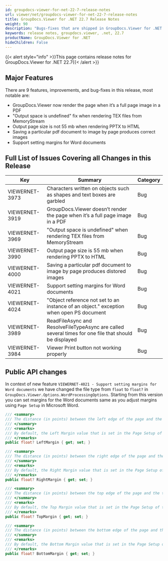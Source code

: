 ```yaml
---
id: groupdocs-viewer-for-net-22-7-release-notes
url: viewer/net/groupdocs-viewer-for-net-22-7-release-notes
title: GroupDocs.Viewer for .NET 22.7 Release Notes
weight: 90
description: "Bugs-fixes that are shipped in GroupDocs.Viewer for .NET 22.7"
keywords: release notes, groupdocs.viewer, .net, 22.7
productName: GroupDocs.Viewer for .NET
hideChildren: False
---
```

{{< alert style="info" >}}This page contains release notes for GroupDocs.Viewer for .NET 22.7{{< /alert >}}

## Major Features

There are 9 features, improvements, and bug-fixes in this release, most notable are:

* GroupDocs.Viewer now render the page when it’s a full page image in a PDF
* "Output space is undefined" fix when rendering TEX files from MemoryStream
* Output page size is not 55 mb when rendering PPTX to HTML
* Saving a particular pdf document to image by page produces correct images
* Support setting margins for Word documents

## Full List of Issues Covering all Changes in this Release

| Key | Summary | Category |
| --- | --- | --- |
|VIEWERNET-3973|Characters written on objects such as shapes and text boxes are garbled|Bug|
|VIEWERNET-3919|GroupDocs.Viewer doesn’t render the page when it’s a full page image in a PDF|Bug|
|VIEWERNET-3969|"Output space is undefined" when rendering TEX files from MemoryStream|Bug|
|VIEWERNET-3990|Output page size is 55 mb when rendering PPTX to HTML|Bug|
|VIEWERNET-4000|Saving a particular pdf document to image by page produces distored images|Bug|
|VIEWERNET-4021|Support setting margins for Word documents|Bug|
|VIEWERNET-4024|"Object reference not set to an instance of an object." exception when open PS document|Bug|
|VIEWERNET-3989|ReadFileAsync and ResolveFileTypeAsync are called several times for one file that should be displayed|Bug|
|VIEWERNET-3984|Viewer Print button not working properly|Bug|


## Public API changes

In context of new feature `VIEWERNET-4021 - Support setting margins for Word documents` we have changed the file type from `float` to `float?` in `GroupDocs.Viewer.Options.WordProcessingOptions`. Starting from this version you can set margins for the Word documents same as you adjust margins using `Page Setup` in Microsoft Word.

```cs
/// <summary>
/// The distance (in points) between the left edge of the page and the left boundary of the body text.
/// </summary>
/// <remarks>
/// By default, the Left Margin value that is set in the Page Setup of the source document will be used.
/// </remarks>
public float? LeftMargin { get; set; }

/// <summary>
/// The distance (in points) between the right edge of the page and the right boundary of the body text.
/// </summary>
/// <remarks>
/// By default, the Right Margin value that is set in the Page Setup of the source document will be used.
/// </remarks>
public float? RightMargin { get; set; }

/// <summary>
/// The distance (in points) between the top edge of the page and the top boundary of the body text.
/// </summary>
/// <remarks>
/// By default, the Top Margin value that is set in the Page Setup of the source document will be used.
/// </remarks>
public float? TopMargin { get; set; }

/// <summary>
/// The distance (in points) between the bottom edge of the page and the bottom boundary of the body text.
/// </summary>
/// <remarks>
/// By default, the Bottom Margin value that is set in the Page Setup of the source document will be used.
/// </remarks>
public float? BottomMargin { get; set; }
```
